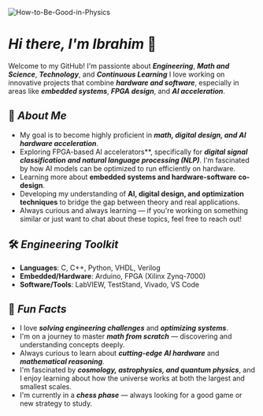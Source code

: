 <!-- my header image --> 
![How-to-Be-Good-in-Physics](https://github.com/user-attachments/assets/15660728-53f3-40fa-ac50-78a4fb5858da)

# **_Hi there, I'm Ibrahim_** 👋
Welcome to my GitHub! I'm passionte about **_Engineering_**, **_Math and Science_**, **_Technology_**, and **_Continuous Learning_** I love working on innovative projects that combine **_hardware and software_**, especially in areas like **_embedded systems_**, **_FPGA design_**, and **_AI acceleration_**.


## 🚀 **_About Me_**
- My goal is to become highly proficient in **_math, digital design, and AI hardware acceleration_**.
- Exploring FPGA-based AI accelerators**, specifically for **_digital signal classification and natural language processing (NLP)_**. I'm fascinated by how AI models can be optimized to run efficiently on hardware.
- Learning more about **embedded systems and hardware-software co-design**.
- Developing my understanding of **AI, digital design, and optimization techniques** to bridge the gap between theory and real applications.
- Always curious and always learning — if you're working on something similar or just want to chat about these topics, feel free to reach out!






## 🛠 **_Engineering Toolkit_**
- **Languages**: C, C++, Python, VHDL, Verilog
- **Embedded/Hardware**: Arduino, FPGA (Xilinx Zynq-7000)
- **Software/Tools**: LabVIEW, TestStand, Vivado, VS Code




<!-- ## **_Connect with Me_**
- 💼 [LinkedIn](www.linkedin.com/in/ibra-balde-) -->




<!-- ## **_GetHub Stats_** -->




## 🔭 **_Fun Facts_**
-  I love **_solving engineering challenges_** and **_optimizing systems_**.
-  I'm on a journey to master **_math from scratch_** — discovering and understanding concepts deeply.
-  Always curious to learn about **_cutting-edge AI hardware_** and **_mathematical reasoning_**.
-  I'm fascinated by **_cosmology, astrophysics, and quantum physics_**, and I enjoy learning about how the universe works at both the largest and smallest scales.
-  I'm currently in a **_chess phase_** — always looking for a good game or new strategy to study.
   





<!--
**Ibra2112/Ibra2112** is a ✨ _special_ ✨ repository because its `README.md` (this file) appears on your GitHub profile.

Here are some ideas to get you started:

- 🔭 I’m currently working on ...
- 🌱 I’m currently learning ...
- 👯 I’m looking to collaborate on ...
- 🤔 I’m looking for help with ...
- 💬 Ask me about ...
- 📫 How to reach me: ...
- 😄 Pronouns: ...
- ⚡ Fun fact: ...
-->



